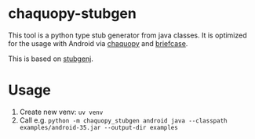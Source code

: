 # chaquopy-stubgen
This tool is a python type stub generator from java classes. It is optimized for the usage with Android via [chaquopy](https://github.com/chaquo/chaquopy) and [briefcase](https://github.com/beeware/).

This is based on [stubgenj](https://gitlab.cern.ch/scripting-tools/stubgenj).

# Usage
1. Create new venv: `uv venv`
2. Call e.g. `python -m chaquopy_stubgen android java --classpath examples/android-35.jar --output-dir examples`

